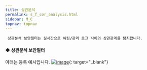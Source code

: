 ```yaml
---
title: 상관분석
permalink: s_f_cor_analysis.html
sidebar: M_C
topnav: topnav
---
```


     상관분석 보안필터는 실시간으로 해킹/관리 로그 사이의 상관관계를 탐지합니다.

#### ◆ 상관분석 보안필터

아래는 등록 예시입니다.
[![image](/docs/images/Manual/common/filter2/security/cor_analy/1.png)](/docs/images/Manual/common/filter2/security/cor_analy/1.png){: target="_blank"}
